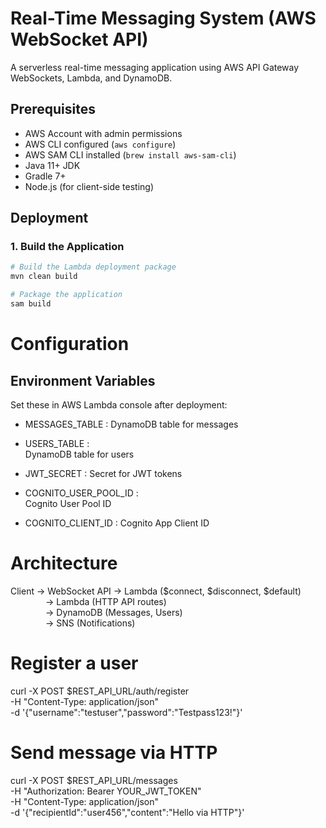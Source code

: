 # Real-Time Messaging System (AWS WebSocket API)

A serverless real-time messaging application using AWS API Gateway WebSockets, Lambda, and DynamoDB.

## Prerequisites

- AWS Account with admin permissions
- AWS CLI configured (`aws configure`)
- AWS SAM CLI installed (`brew install aws-sam-cli`)
- Java 11+ JDK
- Gradle 7+
- Node.js (for client-side testing)

## Deployment

### 1. Build the Application

```bash
# Build the Lambda deployment package
mvn clean build

# Package the application
sam build
```

# Configuration
## Environment Variables
Set these in AWS Lambda console after deployment:


- MESSAGES_TABLE : 
DynamoDB table for messages

- USERS_TABLE : 	
DynamoDB table for users
- JWT_SECRET :
Secret for JWT tokens
- COGNITO_USER_POOL_ID :	
Cognito User Pool ID
- COGNITO_CLIENT_ID	:
Cognito App Client ID


# Architecture

Client → WebSocket API → Lambda ($connect, $disconnect, $default)  
    → Lambda (HTTP API routes)  
    → DynamoDB (Messages, Users)  
    → SNS (Notifications)


# Register a user
curl -X POST $REST_API_URL/auth/register \
-H "Content-Type: application/json" \
-d '{"username":"testuser","password":"Testpass123!"}'

# Send message via HTTP
curl -X POST $REST_API_URL/messages \
-H "Authorization: Bearer YOUR_JWT_TOKEN" \
-H "Content-Type: application/json" \
-d '{"recipientId":"user456","content":"Hello via HTTP"}'

